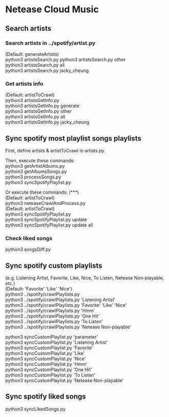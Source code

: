 # Netease Cloud Music
## Search artists
### Search artists in ../spotify/artist.py
(Default: generateArtists)  
python3 artistsSearch.py
python3 artistsSearch.py other  
python3 artistsSearch.py all  
python3 artistsSearch.py jacky_cheung  

### Get artists info
(Default: artistToCrawl)  
python3 artistsGetInfo.py  
python3 artistsGetInfo.py generate  
python3 artistsGetInfo.py other  
python3 artistsGetInfo.py all  
python3 artistsGetInfo.py jacky_cheung  



## Sync spotify most playlist songs playlists
First, define artists & artistToCrawl in artists.py.  

Then, execute these commands:  
python3 getArtistAlbums.py  
python3 getAlbumsSongs.py  
python3 processSongs.py  
python3 syncSpotifyPlaylist.py  

Or execute these commands: (***)  
(Default: artistToCrawl)  
python3 neteaseCrawlAndProcess.py  
(Default: artistToCrawl)  
python3 syncSpotifyPlaylist.py  
python3 syncSpotifyPlaylist.py update  
python3 syncSpotifyPlaylist.py update all  

### Check liked songs
python3 songsDiff.py  



## Sync spotify custom playlists
(e.g. Listening Artist, Favorite, Like, Nice, To Listen, Netease Non-playable, etc.)  
(Default: 'Favorite' 'Like' 'Nice')  
python3 ../spotify/crawlPlaylists.py  
python3 ../spotify/crawlPlaylists.py 'Listening Artist'  
python3 ../spotify/crawlPlaylists.py 'Favorite' 'Like' 'Nice'  
python3 ../spotify/crawlPlaylists.py 'Hmm'  
python3 ../spotify/crawlPlaylists.py 'One Hit'  
python3 ../spotify/crawlPlaylists.py 'To Listen'  
python3 ../spotify/crawlPlaylists.py 'Netease Non-playable'  

python3 syncCustomPlaylist.py 'parameter'  
python3 syncCustomPlaylist.py 'Listening Artist'  
python3 syncCustomPlaylist.py 'Favorite'  
python3 syncCustomPlaylist.py 'Like'  
python3 syncCustomPlaylist.py 'Nice'  
python3 syncCustomPlaylist.py 'Hmm'  
python3 syncCustomPlaylist.py 'One Hit'  
python3 syncCustomPlaylist.py 'To Listen'  
python3 syncCustomPlaylist.py 'Netease Non-playable'  

## Sync spotify liked songs
python3 syncLikedSongs.py  
